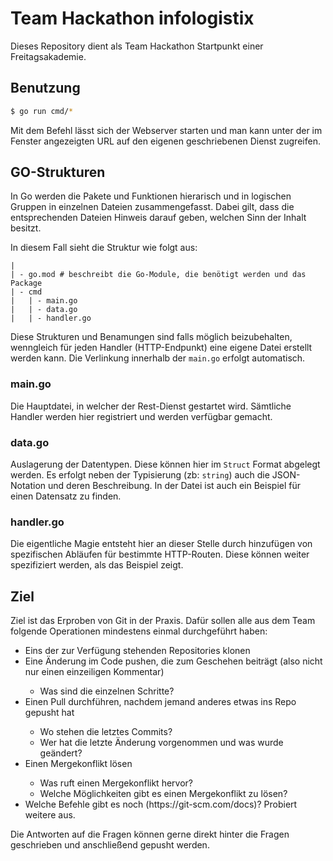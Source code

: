 # Team Hackathon infologistix

Dieses Repository dient als Team Hackathon Startpunkt einer Freitagsakademie.

## Benutzung

```bash
$ go run cmd/*
```
Mit dem Befehl lässt sich der Webserver starten und man kann unter der im Fenster angezeigten URL auf den eigenen geschriebenen Dienst zugreifen.

## GO-Strukturen

In Go werden die Pakete und Funktionen hierarisch und in logischen Gruppen in einzelnen Dateien zusammengefasst. Dabei gilt, dass die entsprechenden Dateien Hinweis darauf geben, welchen Sinn der Inhalt besitzt.

In diesem Fall sieht die Struktur wie folgt aus:
```
|
| - go.mod # beschreibt die Go-Module, die benötigt werden und das Package
| - cmd
|   | - main.go
|   | - data.go
|   | - handler.go
```
Diese Strukturen und Benamungen sind falls möglich beizubehalten, wenngleich für jeden Handler (HTTP-Endpunkt) eine eigene Datei erstellt werden kann. Die Verlinkung innerhalb der `main.go` erfolgt automatisch.

### main.go

Die Hauptdatei, in welcher der Rest-Dienst gestartet wird. Sämtliche Handler werden hier registriert und werden verfügbar gemacht.

### data.go

Auslagerung der Datentypen. Diese können hier im `Struct` Format abgelegt werden. Es erfolgt neben der Typisierung (zb: `string`) auch die JSON-Notation und deren Beschreibung. In der Datei ist auch ein Beispiel für einen Datensatz zu finden. 

### handler.go

Die eigentliche Magie entsteht hier an dieser Stelle durch hinzufügen von spezifischen Abläufen für bestimmte HTTP-Routen. Diese können weiter spezifiziert werden, als das Beispiel zeigt.

## Ziel
Ziel ist das Erproben von Git in der Praxis. Dafür sollen alle aus dem Team folgende Operationen mindestens einmal durchgeführt haben:
<ul>
    <li>Eins der zur Verfügung stehenden Repositories klonen</li>
    <li>Eine Änderung im Code pushen, die zum Geschehen beiträgt (also nicht nur einen einzeiligen Kommentar)</li>
    <ul>
        <li>Was sind die einzelnen Schritte?</li>
    </ul>
    <li>Einen Pull durchführen, nachdem jemand anderes etwas ins Repo gepusht hat</li>
    <ul>
        <li>Wo stehen die letztes Commits?</li>
        <li>Wer hat die letzte Änderung vorgenommen und was wurde geändert?</li>
    </ul>
    <li>Einen Mergekonflikt lösen</li>
    <ul>
        <li>Was ruft einen Mergekonflikt hervor?</li>
        <li>Welche Möglichkeiten gibt es einen Mergekonflikt zu lösen?</li>
    </ul>
    <li>Welche Befehle gibt es noch (https://git-scm.com/docs)? Probiert weitere aus.</li>
</ul>

Die Antworten auf die Fragen können gerne direkt hinter die Fragen geschrieben und anschließend gepusht werden.